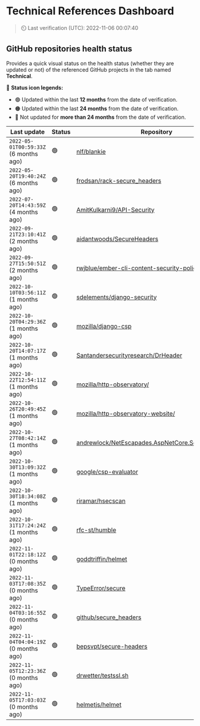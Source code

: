 
# Technical References Dashboard

> :timer_clock: Last verification (UTC): 2022-11-06 00:07:40

## GitHub repositories health status

Provides a quick visual status on the health status (whether they are updated or not) of the referenced GitHub projects in the tab named **Technical**.

:speech_balloon: **Status icon legends:**

* :green_circle: Updated within the last **12 months** from the date of verification.
* :orange_circle: Updated within the last **24 months** from the date of verification.
* :red_circle: Not updated for **more than 24 months** from the date of verification.

| Last update | Status | Repository |
| --- | --- | --- |
| `2022-05-01T00:59:33Z` (6 months ago) | :green_circle: | [nlf/blankie](https://github.com/nlf/blankie) |
| `2022-05-20T19:40:24Z` (6 months ago) | :green_circle: | [frodsan/rack-secure_headers](https://github.com/frodsan/rack-secure_headers) |
| `2022-07-20T14:43:59Z` (4 months ago) | :green_circle: | [AmitKulkarni9/API-Security](https://github.com/AmitKulkarni9/API-Security) |
| `2022-09-21T23:10:41Z` (2 months ago) | :green_circle: | [aidantwoods/SecureHeaders](https://github.com/aidantwoods/SecureHeaders) |
| `2022-09-27T15:50:51Z` (2 months ago) | :green_circle: | [rwjblue/ember-cli-content-security-policy/](https://github.com/rwjblue/ember-cli-content-security-policy/) |
| `2022-10-10T03:56:11Z` (1 months ago) | :green_circle: | [sdelements/django-security](https://github.com/sdelements/django-security) |
| `2022-10-20T04:29:36Z` (1 months ago) | :green_circle: | [mozilla/django-csp](https://github.com/mozilla/django-csp) |
| `2022-10-20T14:07:17Z` (1 months ago) | :green_circle: | [Santandersecurityresearch/DrHeader](https://github.com/Santandersecurityresearch/DrHeader) |
| `2022-10-22T12:54:11Z` (1 months ago) | :green_circle: | [mozilla/http-observatory/](https://github.com/mozilla/http-observatory/) |
| `2022-10-26T20:49:45Z` (1 months ago) | :green_circle: | [mozilla/http-observatory-website/](https://github.com/mozilla/http-observatory-website/) |
| `2022-10-27T08:42:14Z` (1 months ago) | :green_circle: | [andrewlock/NetEscapades.AspNetCore.SecurityHeaders](https://github.com/andrewlock/NetEscapades.AspNetCore.SecurityHeaders) |
| `2022-10-30T13:09:32Z` (1 months ago) | :green_circle: | [google/csp-evaluator](https://github.com/google/csp-evaluator) |
| `2022-10-30T18:34:08Z` (1 months ago) | :green_circle: | [riramar/hsecscan](https://github.com/riramar/hsecscan) |
| `2022-10-31T17:24:24Z` (1 months ago) | :green_circle: | [rfc-st/humble](https://github.com/rfc-st/humble) |
| `2022-11-01T22:18:12Z` (0 months ago) | :green_circle: | [goddtriffin/helmet](https://github.com/goddtriffin/helmet) |
| `2022-11-03T17:08:35Z` (0 months ago) | :green_circle: | [TypeError/secure](https://github.com/TypeError/secure) |
| `2022-11-04T03:16:55Z` (0 months ago) | :green_circle: | [github/secure_headers](https://github.com/github/secure_headers) |
| `2022-11-04T04:04:19Z` (0 months ago) | :green_circle: | [bepsvpt/secure-headers](https://github.com/bepsvpt/secure-headers) |
| `2022-11-05T12:23:36Z` (0 months ago) | :green_circle: | [drwetter/testssl.sh](https://github.com/drwetter/testssl.sh) |
| `2022-11-05T17:03:03Z` (0 months ago) | :green_circle: | [helmetjs/helmet](https://github.com/helmetjs/helmet) |

